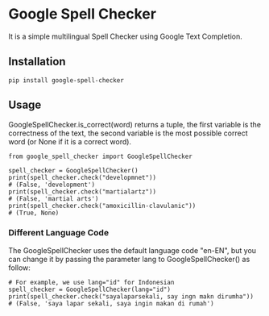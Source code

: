 # Google Spell Checker

It is a simple multilingual Spell Checker using Google Text Completion.

## Installation

```
pip install google-spell-checker
```
## Usage

GoogleSpellChecker.is_correct(word) returns a tuple, the first variable is the correctness of the text,
the second variable is the most possible correct word (or None if it is a correct word).
```
from google_spell_checker import GoogleSpellChecker

spell_checker = GoogleSpellChecker()
print(spell_checker.check("developmnet"))
# (False, 'development')
print(spell_checker.check("martialartz"))
# (False, 'martial arts')
print(spell_checker.check("amoxicillin-clavulanic"))
# (True, None)
```
### Different Language Code
The GoogleSpellChecker uses the default language code "en-EN", but you can change it by passing the parameter 
lang to GoogleSpellChecker() as follow:
```
# For example, we use lang="id" for Indonesian
spell_checker = GoogleSpellChecker(lang="id")
print(spell_checker.check("sayalaparsekali, say ingn makn dirumha"))
# (False, 'saya lapar sekali, saya ingin makan di rumah')
```